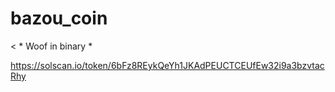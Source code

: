 # bazou_coin
< * Woof in binary *

https://solscan.io/token/6bFz8REykQeYh1JKAdPEUCTCEUfEw32i9a3bzvtacRhy
